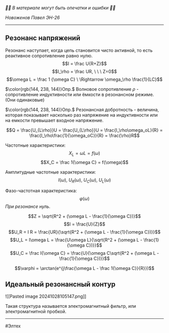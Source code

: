 *🚨🚨 В материале могут быть опечатки и ошибки 🚨🚨*

*Новоженов Павел*
*ЭН-26*

---

## Резонанс напряжений
Резонанс наступает, когда цепь становится чисто активной, то есть реактивное сопротивление равно нулю.
$$I = \frac U{R+Z}$$
$$I_\rho = \frac UR, \ \ \ Z=0$$
$$\omega L = \frac 1 {\omega C} \ \Rightarrow \omega_\rho \frac{1}{LC}$$

$\color{rgb(144, 238, 144)}Опр.$ Волновое сопротивление $\rho$ - сопротивление индуктивности или ёмкости в резонансном режиме. (Они одинаковые)

$\color{rgb(144, 238, 144)}Опр.$ Резонансная добротность - величина, которая показывает насколько раз напряжение на индуктивности или на емкости превышает входное напряжение.

$$Q = \frac{U_{L\rho}}U = \frac{U_{L\rho}}U = \frac{I_\rho\omega_oL}{R} = \frac{I_\rho\frac{1}{\omega_oC}}{R} = \frac{\rho}R$$

Частотные характеристики:
$$X_L = \omega L = f(\omega)$$
$$X_C = \frac 1{\omega C} = f(\omega)$$

Амплитудные частотные характеристики:
$$I(\omega), \ U_R(\omega), \ U_C(\omega),\ U_L(\omega)$$

Фазо-частотная характеристика:
$$\varphi(\omega)$$
_При резонансе нуль._

$$Z = \sqrt{R^2 + (\omega L - \frac{1}{\omega C})}$$
$$I = \frac{U}{Z}$$
$$U_R = I R = \frac{UR}{\sqrt{R^2 + (\omega L - \frac{1}{\omega C})}}$$
$$U_L = I\omega L = \frac{U\omega L}{\sqrt{R^2 + (\omega L - \frac{1}{\omega C})}}$$
$$U_C = \frac I{\omega C} = \frac{U}{\omega C\sqrt{R^2 + (\omega L - \frac{1}{\omega C})}}$$

$$\varphi = \arctan(e^{j\frac{\omega L - \frac 1{\omega C}}{R}})$$

## Идеальный резонансный контур
![[Pasted image 20241028105147.png]]

Такая структура называется электромагнитный фильтр, или электромагнитной пробкой.

---

#Элтех